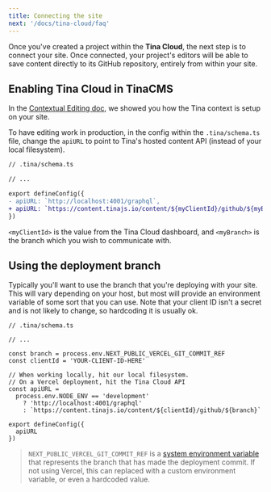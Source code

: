 ```yaml
---
title: Connecting the site
next: '/docs/tina-cloud/faq'
---
```


Once you've created a project within the **Tina Cloud**, the next step is to connect your site. Once connected, your project's editors will be able to save content directly to its GitHub repository, entirely from within your site.

## Enabling Tina Cloud in TinaCMS

In the [Contextual Editing doc](/docs/tinacms-context/), we showed you how the Tina context is setup on your site.

To have editing work in production, in the config within the `.tina/schema.ts` file, change the `apiURL` to point to Tina's hosted content API (instead of your local filesystem).

```diff
// .tina/schema.ts

// ...

export defineConfig({
- apiURL: `http://localhost:4001/graphql`,
+ apiURL: `https://content.tinajs.io/content/${myClientId}/github/${myBranch}`,
})
```

`<myClientId>` is the value from the Tina Cloud dashboard, and `<myBranch>` is the branch which you wish to communicate with.

## Using the deployment branch

Typically you'll want to use the branch that you're deploying with your site. This will vary depending on your host, but most will provide an environment variable of some sort that you can use. Note that your client ID isn't a secret and is not likely to change, so hardcoding it is usually ok.

```tsx
// .tina/schema.ts

// ...

const branch = process.env.NEXT_PUBLIC_VERCEL_GIT_COMMIT_REF
const clientId = 'YOUR-CLIENT-ID-HERE'

// When working locally, hit our local filesystem.
// On a Vercel deployment, hit the Tina Cloud API
const apiURL =
  process.env.NODE_ENV == 'development'
    ? 'http://localhost:4001/graphql'
    : `https://content.tinajs.io/content/${clientId}/github/${branch}`

export defineConfig({
  apiURL
})
```

> `NEXT_PUBLIC_VERCEL_GIT_COMMIT_REF` is a [system environment variable](https://vercel.com/docs/concepts/projects/environment-variables#system-environment-variables) that represents the branch that has made the deployment commit. If not using Vercel, this can replaced with a custom environment variable, or even a hardcoded value.
